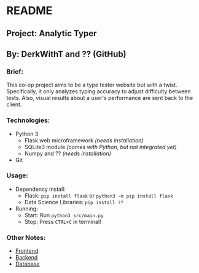 # README
## Project: Analytic Typer
## By: DerkWithT and ?? (GitHub)

### Brief:
This co-op project aims to be a type tester website but with a twist. Specifically, it only analyzes typing accuracy to adjust difficulty between tests. Also, visual results about a user's performance are sent back to the client.

### Technologies:
 - Python 3
    - Flask web microframework _(needs installation)_
    - SQLite3 module _(comes with Python, but not integrated yet)_
    - Numpy and ?? _(needs installation)_
 - Git

### Usage:
 - Dependency install:
   - Flask: `pip install flask` or `python3 -m pip install flask`
   - Data Science Libraries: `pip install ??`
 - Running:
   - Start: Run `python3 src/main.py`
   - Stop: Press `CTRL+C` in terminal!

### Other Notes:
 - [Frontend](./docs/frontend.md)
 - [Backend](./docs/backend.md)
 - [Database](./docs/database.md)
